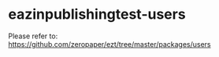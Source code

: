 # eazinpublishingtest-users

Please refer to:
https://github.com/zeropaper/ezt/tree/master/packages/users
